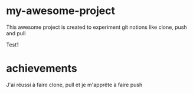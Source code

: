 # my-awesome-project

This awesome project is created to experiment git notions like clone, push and pull

Test1

# achievements
J'ai réussi à faire clone, pull et je m'apprête à faire push
